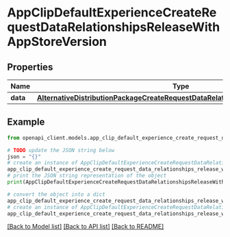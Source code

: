 # AppClipDefaultExperienceCreateRequestDataRelationshipsReleaseWithAppStoreVersion


## Properties

Name | Type | Description | Notes
------------ | ------------- | ------------- | -------------
**data** | [**AlternativeDistributionPackageCreateRequestDataRelationshipsAppStoreVersionData**](AlternativeDistributionPackageCreateRequestDataRelationshipsAppStoreVersionData.md) |  | [optional] 

## Example

```python
from openapi_client.models.app_clip_default_experience_create_request_data_relationships_release_with_app_store_version import AppClipDefaultExperienceCreateRequestDataRelationshipsReleaseWithAppStoreVersion

# TODO update the JSON string below
json = "{}"
# create an instance of AppClipDefaultExperienceCreateRequestDataRelationshipsReleaseWithAppStoreVersion from a JSON string
app_clip_default_experience_create_request_data_relationships_release_with_app_store_version_instance = AppClipDefaultExperienceCreateRequestDataRelationshipsReleaseWithAppStoreVersion.from_json(json)
# print the JSON string representation of the object
print(AppClipDefaultExperienceCreateRequestDataRelationshipsReleaseWithAppStoreVersion.to_json())

# convert the object into a dict
app_clip_default_experience_create_request_data_relationships_release_with_app_store_version_dict = app_clip_default_experience_create_request_data_relationships_release_with_app_store_version_instance.to_dict()
# create an instance of AppClipDefaultExperienceCreateRequestDataRelationshipsReleaseWithAppStoreVersion from a dict
app_clip_default_experience_create_request_data_relationships_release_with_app_store_version_from_dict = AppClipDefaultExperienceCreateRequestDataRelationshipsReleaseWithAppStoreVersion.from_dict(app_clip_default_experience_create_request_data_relationships_release_with_app_store_version_dict)
```
[[Back to Model list]](../README.md#documentation-for-models) [[Back to API list]](../README.md#documentation-for-api-endpoints) [[Back to README]](../README.md)


